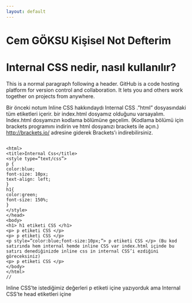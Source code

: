 ```yaml
---
layout: default
---
```

# [](#header-1)Cem GÖKSU Kişisel Not Defterim
# [](#header-1)Internal CSS nedir, nasıl kullanılır? 

This is a normal paragraph following a header. GitHub is a code hosting platform for version control and collaboration. It lets you and others work together on projects from anywhere.

Bir önceki notum Inline CSS hakkındaydı Internal CSS .”html” dosyasındaki tüm etiketleri içerir. bir index.html dosyamız olduğunu varsayalım. Index.html dosyamızın kodlama bölümüne geçelim. (Kodlama bölümü için brackets programını indirin ve html dosyanızı brackets ile açın.) http://brackets.io/ adresine giderek Brackets’ı indirebilirsiniz.

 

 ```
 
<html>
<title>Internal Css</title>
<style type=”text/css”>
p {
color:blue;
font-size: 10px;
text-align: left;
}
h1{
color:green;
font-size: 150%;
}
</style>
</head>
<body>
<h1> h1 etiketi CSS </h1>
<p> p etiketi CSS </p>
<p> p etiketi CSS </p>
<p style=”color:blue;font-size:10px;”> p etiketi CSS </p> (Bu kod satırında hem internal hemde inline CSS var index.html içinde bu satırı denediğinizde inline css in internal CSS’i ezdiğini göreceksiniz)
<p> p etiketi CSS </p>
</body>
</html>
// 
```

 

Inline CSS’te istediğimiz değerleri p etiketi içine yazıyorduk ama Internal CSS’te head etiketleri içine <style type=”text/css”> style etiketi açarak css değerlerimizi girebiliyoruz.Bu şekilde her etiket için ayrı ayrı CSS kodu yazmamış oluyoruz Ayrıca yine değineceğim Internal CSS yazsak bile örnek olarak p etiketi için her satırda Internal değerler geçerlidir. Ancak inline olarak yazdığımız değer ne olursa olsun her zaman Internal CSS değerlerimizi ezer.
### [](#header-3)Header 3

```js
// Javascript code with syntax highlighting.
var fun = function lang(l) {
  dateformat.i18n = require('./lang/' + l)
  return true;
}
```

```ruby
# Ruby code with syntax highlighting
GitHubPages::Dependencies.gems.each do |gem, version|
  s.add_dependency(gem, "= #{version}")
end
```

#### [](#header-4)Header 4

*   This is an unordered list following a header.
*   This is an unordered list following a header.
*   This is an unordered list following a header.

##### [](#header-5)Header 5

1.  This is an ordered list following a header.
2.  This is an ordered list following a header.
3.  This is an ordered list following a header.

###### [](#header-6)Header 6

| head1        | head two          | three |
|:-------------|:------------------|:------|
| ok           | good swedish fish | nice  |
| out of stock | good and plenty   | nice  |
| ok           | good `oreos`      | hmm   |
| ok           | good `zoute` drop | yumm  |

### There's a horizontal rule below this.

* * *

### Here is an unordered list:

*   Item foo
*   Item bar
*   Item baz
*   Item zip

### And an ordered list:

1.  Item one
1.  Item two
1.  Item three
1.  Item four

### And a nested list:

- level 1 item
  - level 2 item
  - level 2 item
    - level 3 item
    - level 3 item
- level 1 item
  - level 2 item
  - level 2 item
  - level 2 item
- level 1 item
  - level 2 item
  - level 2 item
- level 1 item

### Small image

![](https://assets-cdn.github.com/images/icons/emoji/octocat.png)

### Large image

![](https://guides.github.com/activities/hello-world/branching.png)


### Definition lists can be used with HTML syntax.

<dl>
<dt>Name</dt>
<dd>Godzilla</dd>
<dt>Born</dt>
<dd>1952</dd>
<dt>Birthplace</dt>
<dd>Japan</dd>
<dt>Color</dt>
<dd>Green</dd>
</dl>

```
Long, single-line code blocks should not wrap. They should horizontally scroll if they are too long. This line should be long enough to demonstrate this.
```

```
The final element.
```
